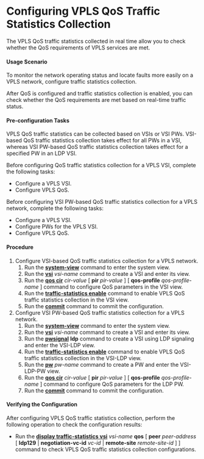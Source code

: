 Configuring VPLS QoS Traffic Statistics Collection
==================================================

The VPLS QoS traffic statistics collected in real time allow you to check whether the QoS requirements of VPLS services are met.

#### Usage Scenario

To monitor the network operating status and locate faults more easily on a VPLS network, configure traffic statistics collection.

After QoS is configured and traffic statistics collection is enabled, you can check whether the QoS requirements are met based on real-time traffic status.


#### Pre-configuration Tasks

VPLS QoS traffic statistics can be collected based on VSIs or VSI PWs. VSI-based QoS traffic statistics collection takes effect for all PWs in a VSI, whereas VSI PW-based QoS traffic statistics collection takes effect for a specified PW in an LDP VSI.

Before configuring QoS traffic statistics collection for a VPLS VSI, complete the following tasks:

* Configure a VPLS VSI.
* Configure VPLS QoS.

Before configuring VSI PW-based QoS traffic statistics collection for a VPLS network, complete the following tasks:

* Configure a VPLS VSI.
* Configure PWs for the VPLS VSI.
* Configure VPLS QoS.

#### Procedure

1. Configure VSI-based QoS traffic statistics collection for a VPLS network.
   1. Run the [**system-view**](cmdqueryname=system-view) command to enter the system view.
   2. Run the [**vsi**](cmdqueryname=vsi) *vsi-name* command to create a VSI and enter its view.
   3. Run the [**qos cir**](cmdqueryname=qos+cir) *cir-value* [ **pir** *pir-value* ] [ **qos-profile** *qos-profile-name* ] command to configure QoS parameters in the VSI view.
   4. Run the [**traffic-statistics enable**](cmdqueryname=traffic-statistics+enable) command to enable VPLS QoS traffic statistics collection in the VSI view.
   5. Run the [**commit**](cmdqueryname=commit) command to commit the configuration.
2. Configure VSI PW-based QoS traffic statistics collection for a VPLS network.
   1. Run the [**system-view**](cmdqueryname=system-view) command to enter the system view.
   2. Run the [**vsi**](cmdqueryname=vsi) *vsi-name* command to create a VSI and enter its view.
   3. Run the [**pwsignal**](cmdqueryname=pwsignal) **ldp** command to create a VSI using LDP signaling and enter the VSI-LDP view.
   4. Run the [**traffic-statistics enable**](cmdqueryname=traffic-statistics+enable) command to enable VPLS QoS traffic statistics collection in the VSI-LDP view.
   5. Run the [**pw**](cmdqueryname=pw) *pw-name* command to create a PW and enter the VSI-LDP-PW view.
   6. Run the [**qos cir**](cmdqueryname=qos+cir) *cir-value* [ **pir** *pir-value* ] [ **qos-profile** *qos-profile-name* ] command to configure QoS parameters for the LDP PW.
   7. Run the [**commit**](cmdqueryname=commit) command to commit the configuration.

#### Verifying the Configuration

After configuring VPLS QoS traffic statistics collection, perform the following operation to check the configuration results:

* Run the [**display traffic-statistics vsi**](cmdqueryname=display+traffic-statistics+vsi) *vsi-name* **qos** [ **peer** *peer-address* [ **ldp129** | **negotiation-vc-id** *vc-id* | **remote-site** *remote-site-id* ] ] command to check VPLS QoS traffic statistics collection configurations.